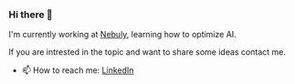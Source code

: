 ### Hi there 👋

I'm currently working at [Nebuly](www.nebuly.ai), learning how to optimize AI. 

If you are intrested in the topic and want to share some ideas contact me.

- 📫 How to reach me: [LinkedIn](https://www.linkedin.com/in/pierpaolo-sorbellini-64603012b/)

<!--
**PierpaoloSorbellini/PierpaoloSorbellini** is a ✨ _special_ ✨ repository because its `README.md` (this file) appears on your GitHub profile.

Here are some ideas to get you started:

- 🔭 I’m currently working on ...
- 🌱 I’m currently learning ...
- 👯 I’m looking to collaborate on ...
- 🤔 I’m looking for help with ...
- 💬 Ask me about ...

- 😄 Pronouns: ...
- ⚡ Fun fact: ...
-->
